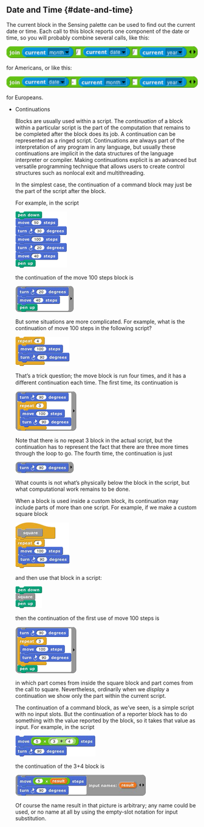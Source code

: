 ## Date and Time {#date-and-time}

The current block in the Sensing palette can be used to find out the current date or time. Each call to this block reports one component of the date or time, so you will probably combine several calls, like this:

![image](SnapManual/Image_175.png)

for Americans, or like this:

![image](SnapManual/Image_176.png)

for Europeans.

*   Continuations

    Blocks are usually used within a script. The _continuation_ of a block within a particular script is the part of the computation that remains to be completed after the block does its job. A continuation can be represented as a ringed script. Continuations are always part of the interpretation of any program in any language, but usually these continuations are implicit in the data structures of the language interpreter or compiler. Making continuations explicit is an advanced but versatile programming technique that allows users to create control structures such as nonlocal exit and multithreading.

    In the simplest case, the continuation of a command block may just be the part of the script after the block.

    For example, in the script

    ![image](SnapManual/Image_177.png)

    the continuation of the move 100 steps block is

    ![image](SnapManual/Image_178.png)

    But some situations are more complicated. For example, what is the continuation of move 100 steps in the following script?

    ![image](SnapManual/Image_179.png)

    That’s a trick question; the move block is run four times, and it has a different continuation each time. The ﬁrst time, its continuation is

    ![image](SnapManual/Image_180.png)

    Note that there is no repeat 3 block in the actual script, but the continuation has to represent the fact that there are three more times through the loop to go. The fourth time, the continuation is just

    ![image](SnapManual/Image_181.png)

    What counts is not what’s physically below the block in the script, but what computational work remains to be done.

    When a block is used inside a custom block, its continuation may include parts of more than one script. For example, if we make a custom square block

    ![image](SnapManual/Image_182.png)

    and then use that block in a script:

    ![image](SnapManual/Image_183.png)

    then the continuation of the ﬁrst use of move 100 steps is

    ![image](SnapManual/Image_184.png)

    in which part comes from inside the square block and part comes from the call to square. Nevertheless, ordinarily when we _display_ a continuation we show only the part within the current script.

    The continuation of a command block, as we’ve seen, is a simple script with no input slots. But the continuation of a reporter block has to do something with the value reported by the block, so it takes that value as input. For example, in the script

    ![image](SnapManual/Image_185.png)

    the continuation of the 3+4 block is

    ![image](SnapManual/Image_186.png)

    Of course the name result in that picture is arbitrary; any name could be used, or no name at all by using the empty-slot notation for input substitution.